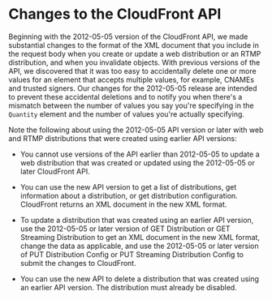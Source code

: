 # Changes to the CloudFront API<a name="APIChanges"></a>

Beginning with the 2012\-05\-05 version of the CloudFront API, we made substantial changes to the format of the XML document that you include in the request body when you create or update a web distribution or an RTMP distribution, and when you invalidate objects\. With previous versions of the API, we discovered that it was too easy to accidentally delete one or more values for an element that accepts multiple values, for example, CNAMEs and trusted signers\. Our changes for the 2012\-05\-05 release are intended to prevent these accidental deletions and to notify you when there's a mismatch between the number of values you say you're specifying in the `Quantity` element and the number of values you're actually specifying\.

Note the following about using the 2012\-05\-05 API version or later with web and RTMP distributions that were created using earlier API versions:

+ You cannot use versions of the API earlier than 2012\-05\-05 to update a web distribution that was created or updated using the 2012\-05\-05 or later CloudFront API\. 

+ You can use the new API version to get a list of distributions, get information about a distribution, or get distribution configuration\. CloudFront returns an XML document in the new XML format\.

+ To update a distribution that was created using an earlier API version, use the 2012\-05\-05 or later version of GET Distribution or GET Streaming Distribution to get an XML document in the new XML format, change the data as applicable, and use the 2012\-05\-05 or later version of PUT Distribution Config or PUT Streaming Distribution Config to submit the changes to CloudFront\.

+ You can use the new API to delete a distribution that was created using an earlier API version\. The distribution must already be disabled\.